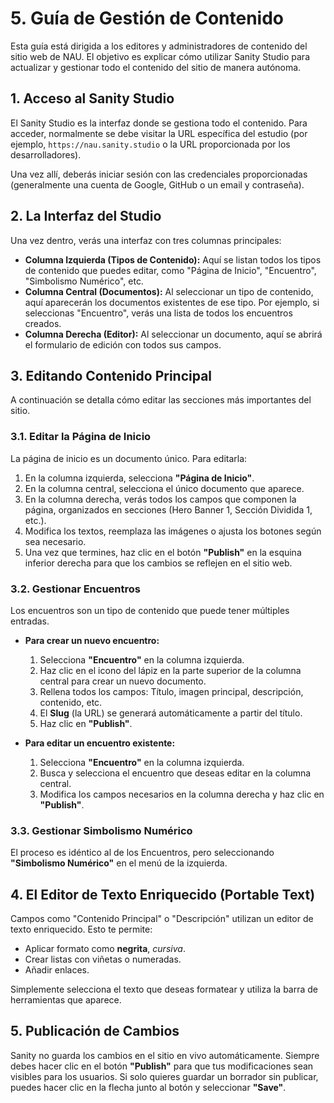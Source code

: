 # 5. Guía de Gestión de Contenido

Esta guía está dirigida a los editores y administradores de contenido del sitio web de NAU. El objetivo es explicar cómo utilizar Sanity Studio para actualizar y gestionar todo el contenido del sitio de manera autónoma.

## 1. Acceso al Sanity Studio

El Sanity Studio es la interfaz donde se gestiona todo el contenido. Para acceder, normalmente se debe visitar la URL específica del estudio (por ejemplo, `https://nau.sanity.studio` o la URL proporcionada por los desarrolladores).

Una vez allí, deberás iniciar sesión con las credenciales proporcionadas (generalmente una cuenta de Google, GitHub o un email y contraseña).

## 2. La Interfaz del Studio

Una vez dentro, verás una interfaz con tres columnas principales:

-   **Columna Izquierda (Tipos de Contenido):** Aquí se listan todos los tipos de contenido que puedes editar, como "Página de Inicio", "Encuentro", "Simbolismo Numérico", etc.
-   **Columna Central (Documentos):** Al seleccionar un tipo de contenido, aquí aparecerán los documentos existentes de ese tipo. Por ejemplo, si seleccionas "Encuentro", verás una lista de todos los encuentros creados.
-   **Columna Derecha (Editor):** Al seleccionar un documento, aquí se abrirá el formulario de edición con todos sus campos.

## 3. Editando Contenido Principal

A continuación se detalla cómo editar las secciones más importantes del sitio.

### 3.1. Editar la Página de Inicio

La página de inicio es un documento único. Para editarla:

1.  En la columna izquierda, selecciona **"Página de Inicio"**.
2.  En la columna central, selecciona el único documento que aparece.
3.  En la columna derecha, verás todos los campos que componen la página, organizados en secciones (Hero Banner 1, Sección Dividida 1, etc.).
4.  Modifica los textos, reemplaza las imágenes o ajusta los botones según sea necesario.
5.  Una vez que termines, haz clic en el botón **"Publish"** en la esquina inferior derecha para que los cambios se reflejen en el sitio web.

### 3.2. Gestionar Encuentros

Los encuentros son un tipo de contenido que puede tener múltiples entradas.

-   **Para crear un nuevo encuentro:**
    1.  Selecciona **"Encuentro"** en la columna izquierda.
    2.  Haz clic en el icono del lápiz en la parte superior de la columna central para crear un nuevo documento.
    3.  Rellena todos los campos: Título, imagen principal, descripción, contenido, etc.
    4.  El **Slug** (la URL) se generará automáticamente a partir del título.
    5.  Haz clic en **"Publish"**.

-   **Para editar un encuentro existente:**
    1.  Selecciona **"Encuentro"** en la columna izquierda.
    2.  Busca y selecciona el encuentro que deseas editar en la columna central.
    3.  Modifica los campos necesarios en la columna derecha y haz clic en **"Publish"**.

### 3.3. Gestionar Simbolismo Numérico

El proceso es idéntico al de los Encuentros, pero seleccionando **"Simbolismo Numérico"** en el menú de la izquierda.

## 4. El Editor de Texto Enriquecido (Portable Text)

Campos como "Contenido Principal" o "Descripción" utilizan un editor de texto enriquecido. Esto te permite:

-   Aplicar formato como **negrita**, *cursiva*.
-   Crear listas con viñetas o numeradas.
-   Añadir enlaces.

Simplemente selecciona el texto que deseas formatear y utiliza la barra de herramientas que aparece.

## 5. Publicación de Cambios

Sanity no guarda los cambios en el sitio en vivo automáticamente. Siempre debes hacer clic en el botón **"Publish"** para que tus modificaciones sean visibles para los usuarios. Si solo quieres guardar un borrador sin publicar, puedes hacer clic en la flecha junto al botón y seleccionar **"Save"**.
